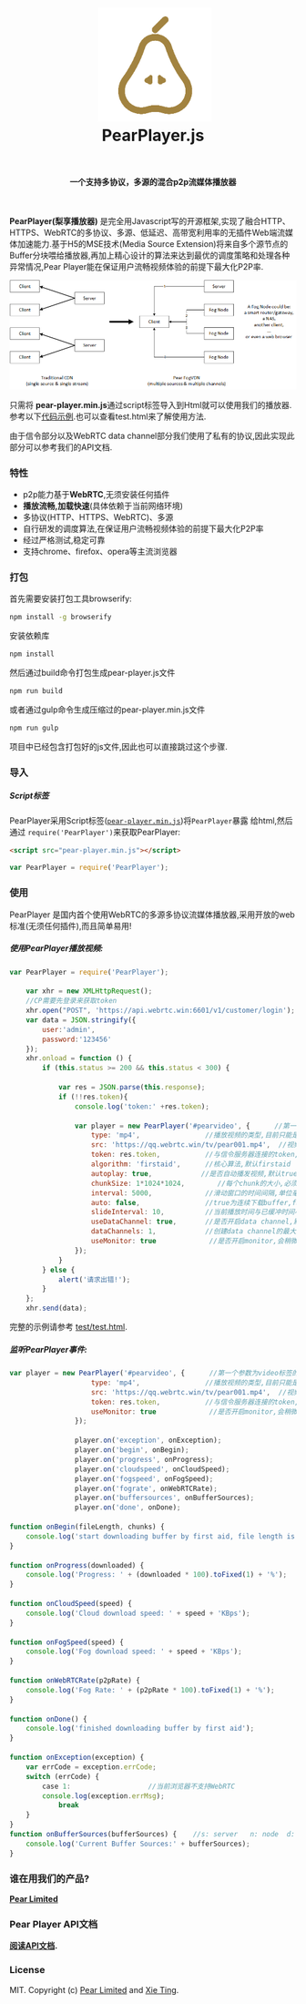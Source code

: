 <h1 align="center">
  <img src="fig/pearlimited-avatar.png" width="200"></img>
  <br>
  PearPlayer.js
  <br>
  <br>
</h1>

<h4 align="center">一个支持多协议，多源的混合p2p流媒体播放器</h4>
<br>

**PearPlayer(梨享播放器)** 是完全用Javascript写的开源框架,实现了融合HTTP、HTTPS、WebRTC的多协议、多源、低延迟、高带宽利用率的无插件Web端流媒体加速能力.基于H5的MSE技术(Media Source Extension)将来自多个源节点的Buffer分块喂给播放器,再加上精心设计的算法来达到最优的调度策略和处理各种异常情况,Pear Player能在保证用户流畅视频体验的前提下最大化P2P率.

![multisources](fig/fogvdn_multisources.png)

只需将
**pear-player.min.js**通过script标签导入到Html就可以使用我们的播放器. 参考以下[代码示例](#使用).也可以查看test.html来了解使用方法.

由于信令部分以及WebRTC data channel部分我们使用了私有的协议,因此实现此部分可以参考我们的API文档.

### 特性

- p2p能力基于**WebRTC**,无须安装任何插件
- **播放流畅,加载快速**(具体依赖于当前网络环境)
- 多协议(HTTP、HTTPS、WebRTC)、多源
- 自行研发的调度算法,在保证用户流畅视频体验的前提下最大化P2P率
- 经过严格测试,稳定可靠
- 支持chrome、firefox、opera等主流浏览器

### 打包

首先需要安装打包工具browserify:
```bash
npm install -g browserify
```

安装依赖库
```bash
npm install
```

然后通过build命令打包生成pear-player.js文件
```bash
npm run build
```

或者通过gulp命令生成压缩过的pear-player.min.js文件
```bash
npm run gulp
```

项目中已经包含打包好的js文件,因此也可以直接跳过这个步骤.

### 导入

##### Script标签 

PearPlayer采用Script标签([`pear-player.min.js`](dest/pear-player.min.js))将`PearPlayer`暴露
给html,然后通过 `require('PearPlayer')`来获取PearPlayer:

```html
<script src="pear-player.min.js"></script>
```

```js
var PearPlayer = require('PearPlayer');
```

### 使用

PearPlayer 是国内首个使用WebRTC的多源多协议流媒体播放器,采用开放的web标准(无须任何插件),而且简单易用!

##### 使用PearPlayer播放视频:

```js
var PearPlayer = require('PearPlayer');

    var xhr = new XMLHttpRequest();
    //CP需要先登录来获取token
    xhr.open("POST", 'https://api.webrtc.win:6601/v1/customer/login');
    var data = JSON.stringify({
        user:'admin',
        password:'123456'
    });
    xhr.onload = function () {
        if (this.status >= 200 && this.status < 300) {

            var res = JSON.parse(this.response);
            if (!!res.token){
                console.log('token:' +res.token);

                var player = new PearPlayer('#pearvideo', {      //第一个参数为video标签的id或class
                    type: 'mp4',                //播放视频的类型,目前只能是mp4
                    src: 'https://qq.webrtc.win/tv/pear001.mp4',  //视频播放的src
                    token: res.token,           //与信令服务器连接的token,必须
                    algorithm: 'firstaid',      //核心算法,默认firstaid
                    autoplay: true,            //是否自动播发视频,默认true
                    chunkSize: 1*1024*1024,        //每个chunk的大小,必须是32K的整数倍,默认1M
                    interval: 5000,             //滑动窗口的时间间隔,单位毫秒,默认10s
                    auto: false,                //true为连续下载buffer,false则是只有当前播放时间与已缓冲时间小于slideInterval时下载buffer,如果是fmp4建议设为true,默认false
                    slideInterval: 10,          //当前播放时间与已缓冲时间小于这个数值时触发窗口滑动,单位秒,默认20s
                    useDataChannel: true,       //是否开启data channel,默认true
                    dataChannels: 1,            //创建data channel的最大数量,默认3
                    useMonitor: true             //是否开启monitor,会稍微影响性能,默认true
                });
            }
        } else {
            alert('请求出错!');
        }
    };
    xhr.send(data);
```

完整的示例请参考 [test/test.html](test/test.html).

##### 监听PearPlayer事件:
```js
var player = new PearPlayer('#pearvideo', {      //第一个参数为video标签的id或class
                    type: 'mp4',                //播放视频的类型,目前只能是mp4
                    src: 'https://qq.webrtc.win/tv/pear001.mp4',  //视频播放的src
                    token: res.token,           //与信令服务器连接的token,必须
                    useMonitor: true             //是否开启monitor,会稍微影响性能,默认true
                });

                player.on('exception', onException);
                player.on('begin', onBegin);
                player.on('progress', onProgress);
                player.on('cloudspeed', onCloudSpeed);
                player.on('fogspeed', onFogSpeed);
                player.on('fograte', onWebRTCRate);
                player.on('buffersources', onBufferSources);               //s: server   n: node  d: data channel  b: browser
                player.on('done', onDone);
                
function onBegin(fileLength, chunks) {
    console.log('start downloading buffer by first aid, file length is:' + fileLength + ' total chunks:' + chunks);
}

function onProgress(downloaded) {
    console.log('Progress: ' + (downloaded * 100).toFixed(1) + '%');
}

function onCloudSpeed(speed) {
    console.log('Cloud download speed: ' + speed + 'KBps');
}

function onFogSpeed(speed) {
    console.log('Fog download speed: ' + speed + 'KBps');
}

function onWebRTCRate(p2pRate) {
    console.log('Fog Rate: ' + (p2pRate * 100).toFixed(1) + '%');
}

function onDone() {
    console.log('finished downloading buffer by first aid');
}

function onException(exception) {
    var errCode = exception.errCode;
    switch (errCode) {
        case 1:                   //当前浏览器不支持WebRTC
        console.log(exception.errMsg);
            break
    }
}
function onBufferSources(bufferSources) {    //s: server   n: node  d: data channel  b: browser
    console.log('Current Buffer Sources:' + bufferSources);
}
```

### 谁在用我们的产品?

**[Pear Limited](https://pear.hk)**

### Pear Player API文档

**[阅读API文档](docs/api.md).**

### License

MIT. Copyright (c) [Pear Limited](https://pear.hk) and [Xie Ting](t@pear.hk).
